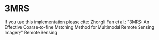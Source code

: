 # 3MRS
If you use this implementation please cite:
Zhongli Fan et al.: "3MRS: An Effective Coarse-to-fine Matching Method for Multimodal Remote Sensing Imagery"
Remote Sensing
